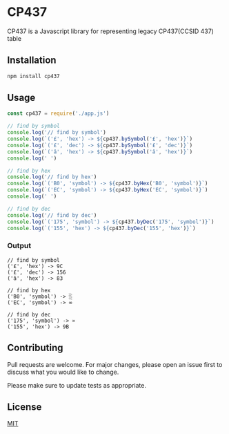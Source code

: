 # CP437

CP437 is a Javascript library for representing legacy CP437(CCSID 437) table

## Installation

```bash
npm install cp437
```

## Usage

```javascript
const cp437 = require('./app.js')

// find by symbol
console.log('// find by symbol')
console.log(`('£', 'hex') -> ${cp437.bySymbol('£', 'hex')}`)
console.log(`('£', 'dec') -> ${cp437.bySymbol('£', 'dec')}`)
console.log(`('â', 'hex') -> ${cp437.bySymbol('â', 'hex')}`)
console.log(' ')

// find by hex
console.log('// find by hex')
console.log(`('B0', 'symbol') -> ${cp437.byHex('B0', 'symbol')}`)
console.log(`('EC', 'symbol') -> ${cp437.byHex('EC', 'symbol')}`)
console.log(' ')

// find by dec
console.log('// find by dec')
console.log(`('175', 'symbol') -> ${cp437.byDec('175', 'symbol')}`)
console.log(`('155', 'hex') -> ${cp437.byDec('155', 'hex')}`)
```
### Output
```
// find by symbol
('£', 'hex') -> 9C
('£', 'dec') -> 156
('â', 'hex') -> 83

// find by hex
('B0', 'symbol') -> ░
('EC', 'symbol') -> ∞

// find by dec
('175', 'symbol') -> »
('155', 'hex') -> 9B
```

## Contributing
Pull requests are welcome. For major changes, please open an issue first to discuss what you would like to change.

Please make sure to update tests as appropriate.

## License
[MIT](https://choosealicense.com/licenses/mit/)